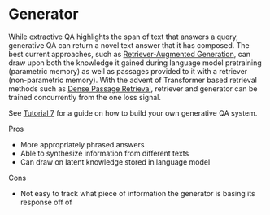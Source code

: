 <!---
title: "Generator"
metaTitle: "Generator"
metaDescription: ""
slug: "/docs/generator"
date: "2020-11-05"
id: "generatormd"
--->

# Generator

While extractive QA highlights the span of text that answers a query,
generative QA can return a novel text answer that it has composed.
The best current approaches, such as [Retriever-Augmented Generation](https://arxiv.org/abs/2005.11401),
can draw upon both the knowledge it gained during language model pretraining (parametric memory)
as well as passages provided to it with a retriever (non-parametric memory).
With the advent of Transformer based retrieval methods such as [Dense Passage Retrieval](https://arxiv.org/abs/2004.04906),
retriever and generator can be trained concurrently from the one loss signal.

<div class="recommendation">

See [Tutorial 7](/docs/latest/tutorial7md) for a guide on how to build your own generative QA system.

</div>

Pros
* More appropriately phrased answers
* Able to synthesize information from different texts
* Can draw on latent knowledge stored in language model

Cons
* Not easy to track what piece of information the generator is basing its response off of


